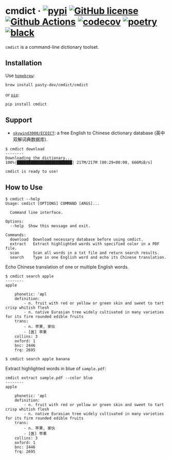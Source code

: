 # cmdict &middot; [![pypi](https://badge.fury.io/py/cmdict.svg)](https://pypi.org/project/cmdict/) [![GitHub license](https://img.shields.io/badge/license-MIT-blue.svg)](https://github.com/zequnyu/cmdict/blob/master/LICENSE) [![Github Actions](https://github.com/zequnyu/cmdict/workflows/cmdict/badge.svg)](https://github.com/zequnyu/cmdict/actions) [![codecov](https://codecov.io/gh/zequnyu/cmdict/branch/master/graph/badge.svg)](https://codecov.io/gh/zequnyu/cmdict) [![poetry](https://img.shields.io/badge/PyPM-poetry-5975aa)](https://python-poetry.org) [![black](https://img.shields.io/badge/code%20style-black-000000.svg)](https://github.com/psf/black)

`cmdict` is a command-line dictionary toolset.

## Installation

Use [`homebrew`](https://brew.sh/):

```sh
brew install pasty-dev/cmdict/cmdict
```

or [`pip`](https://pypi.org/project/cmdict/):

```sh
pip install cmdict
```

## Support

- [`skywind3000/ECDICT`](https://github.com/skywind3000/ECDICT/releases): a free English to Chinese dictionary database (英中双解词典数据库).

```
$ cmdict download
--------
Downloading the dictionary...
100%|████████████████████████| 217M/217M [00:29<00:00, 666MiB/s]

cmdict is ready to use!
```

## How to Use

```
$ cmdict --help
Usage: cmdict [OPTIONS] COMMAND [ARGS]...

  Command line interface.

Options:
  --help  Show this message and exit.

Commands:
  download  Download necessary database before using cmdict.
  extract   Extract highlighted words with specified color in a PDF file.
  scan      Scan all words in a txt file and return search results.
  search    Type in one English word and echo its Chinese translation.
```

Echo Chinese translation of one or multiple English words.

```
$ cmdict search apple
--------
apple

    phonetic: 'æpl
    definition: 
        - n. fruit with red or yellow or green skin and sweet to tart crisp whitish flesh
        - n. native Eurasian tree widely cultivated in many varieties for its firm rounded edible fruits
    trans: 
        - n. 苹果, 家伙
        - [医] 苹果
    collins: 3
    oxford: 1
    bnc: 2446
    frq: 2695
```

```
$ cmdict search apple banana
```

Extract highlighted words in blue of `sample.pdf`:

```
cmdict extract sample.pdf --color blue
--------
apple

    phonetic: 'æpl
    definition: 
        - n. fruit with red or yellow or green skin and sweet to tart crisp whitish flesh
        - n. native Eurasian tree widely cultivated in many varieties for its firm rounded edible fruits
    trans: 
        - n. 苹果, 家伙
        - [医] 苹果
    collins: 3
    oxford: 1
    bnc: 2446
    frq: 2695
```
